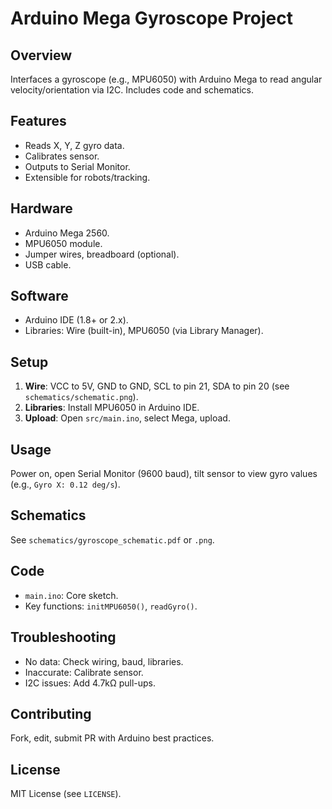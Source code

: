 # Arduino Mega Gyroscope Project

## Overview
Interfaces a gyroscope (e.g., MPU6050) with Arduino Mega to read angular velocity/orientation via I2C. Includes code and schematics.

## Features
- Reads X, Y, Z gyro data.
- Calibrates sensor.
- Outputs to Serial Monitor.
- Extensible for robots/tracking.

## Hardware
- Arduino Mega 2560.
- MPU6050 module.
- Jumper wires, breadboard (optional).
- USB cable.

## Software
- Arduino IDE (1.8+ or 2.x).
- Libraries: Wire (built-in), MPU6050 (via Library Manager).

## Setup
1. **Wire**: VCC to 5V, GND to GND, SCL to pin 21, SDA to pin 20 (see `schematics/schematic.png`).
2. **Libraries**: Install MPU6050 in Arduino IDE.
3. **Upload**: Open `src/main.ino`, select Mega, upload.

## Usage
Power on, open Serial Monitor (9600 baud), tilt sensor to view gyro values (e.g., `Gyro X: 0.12 deg/s`).

## Schematics
See `schematics/gyroscope_schematic.pdf` or `.png`.

## Code
- `main.ino`: Core sketch.
- Key functions: `initMPU6050()`, `readGyro()`.

## Troubleshooting
- No data: Check wiring, baud, libraries.
- Inaccurate: Calibrate sensor.
- I2C issues: Add 4.7kΩ pull-ups.

## Contributing
Fork, edit, submit PR with Arduino best practices.

## License
MIT License (see `LICENSE`).